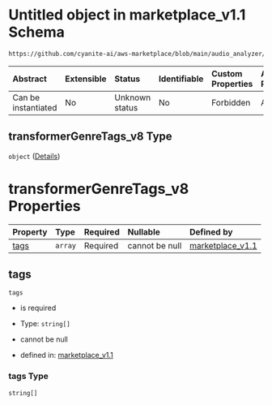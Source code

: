 # Untitled object in marketplace\_v1.1 Schema

```txt
https://github.com/cyanite-ai/aws-marketplace/blob/main/audio_analyzer/schemes/marketplace_v1.1/schema/marketplace_v1.1.schema.json#/properties/analysis/properties/transformerGenreTags_v8
```



| Abstract            | Extensible | Status         | Identifiable | Custom Properties | Additional Properties | Access Restrictions | Defined In                                                                                       |
| :------------------ | :--------- | :------------- | :----------- | :---------------- | :-------------------- | :------------------ | :----------------------------------------------------------------------------------------------- |
| Can be instantiated | No         | Unknown status | No           | Forbidden         | Allowed               | none                | [marketplace\_v1.1.schema.json\*](../schema/marketplace_v1.1.schema.json "open original schema") |

## transformerGenreTags\_v8 Type

`object` ([Details](marketplace_v1-properties-analysis-properties-transformergenretags_v8.md))

# transformerGenreTags\_v8 Properties

| Property      | Type    | Required | Nullable       | Defined by                                                                                                                                                                                                                                                                                                                  |
| :------------ | :------ | :------- | :------------- | :-------------------------------------------------------------------------------------------------------------------------------------------------------------------------------------------------------------------------------------------------------------------------------------------------------------------------- |
| [tags](#tags) | `array` | Required | cannot be null | [marketplace\_v1.1](marketplace_v1-properties-analysis-properties-transformergenretags_v8-properties-tags.md "https://github.com/cyanite-ai/aws-marketplace/blob/main/audio_analyzer/schemes/marketplace_v1.1/schema/marketplace_v1.1.schema.json#/properties/analysis/properties/transformerGenreTags_v8/properties/tags") |

## tags



`tags`

*   is required

*   Type: `string[]`

*   cannot be null

*   defined in: [marketplace\_v1.1](marketplace_v1-properties-analysis-properties-transformergenretags_v8-properties-tags.md "https://github.com/cyanite-ai/aws-marketplace/blob/main/audio_analyzer/schemes/marketplace_v1.1/schema/marketplace_v1.1.schema.json#/properties/analysis/properties/transformerGenreTags_v8/properties/tags")

### tags Type

`string[]`
